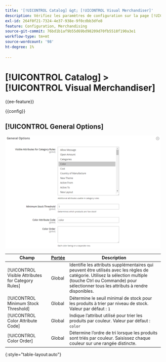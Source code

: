 ```yaml
---
title: '[!UICONTROL Catalog] &gt; [!UICONTROL Visual Merchandiser]'
description: Vérifiez les paramètres de configuration sur la page [!UICONTROL Catalog] &gt; [!UICONTROL Visual Merchandiser] de l’administrateur Commerce.
exl-id: 264f0f21-7324-4e37-938e-9f0cdbb3dfe8
feature: Configuration, Merchandising
source-git-commit: 76bd1b1af9b55d69bd98209d70fb5518f190a3e1
workflow-type: tm+mt
source-wordcount: '98'
ht-degree: 1%

---
```


# [!UICONTROL Catalog] > [!UICONTROL Visual Merchandiser]

{{ee-feature}}

{{config}}

## [!UICONTROL General Options]

![Options générales](./assets/catalog-visual-merchandiser-general-options.png)<!-- zoom -->

<!-- [General Options](https://docs.magento.com/user-guide/marketing/visual-merchandiser-configuration.html) -->

| Champ | [Portée](../../getting-started/websites-stores-views.md#scope-settings) | Description |
|--- |--- |--- |
| [!UICONTROL Visible Attributes for Category Rules] | Global | Identifie les attributs supplémentaires qui peuvent être utilisés avec les règles de catégorie. Utilisez la sélection multiple (touche Ctrl ou Commande) pour sélectionner tous les attributs à rendre disponibles. |
| [!UICONTROL Minimum Stock Threshold] | Global | Détermine le seuil minimal de stock pour les produits à trier par niveau de stock. Valeur par défaut : `1` |
| [!UICONTROL Color Attribute Code] | Global | Indique l’attribut utilisé pour trier les produits par couleur. Valeur par défaut : `color` |
| [!UICONTROL Color Order] | Global | Détermine l’ordre de tri lorsque les produits sont triés par couleur. Saisissez chaque couleur sur une rangée distincte. |

{:style=&quot;table-layout:auto&quot;}
